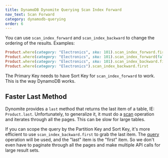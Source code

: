 ```yaml
---
title: DynamoDB Dynomite Querying Scan Index Forward
nav_text: Scan Forward
category: dynamodb-querying
order: 6
---
```


You can use `scan_index_forward` and `scan_index_backward` to change the ordering of the results. Examples:

```ruby
Product.where(category: "Electronics", sku: 101).scan_index_forward.first
Product.where(category: "Electronics", sku: 101).scan_index_forward(false).first
Product.where(category: "Electronics", sku: 101).scan_index_backward.first
Product.where(category: "Electronics").scan_index_backward.first
```

The Primary Key needs to have Sort Key for `scan_index_forward` to work. This is the way DynamoDB works.

## Faster Last Method

Dynomite provides a `last` method that returns the last item of a table, IE: `Product.last`. Unfortunately, to generalize it, it must do a [scan](https://docs.aws.amazon.com/sdk-for-ruby/v3/api/Aws/DynamoDB/Client.html#scan-instance_method) operation and iterates through all the pages. This can be slow for large tables.

If you can scope the query by the Partition Key and Sort Key, it's more efficient to use `scan_index_backward.first` to grab the last item. The [query](https://docs.aws.amazon.com/sdk-for-ruby/v3/api/Aws/DynamoDB/Client.html#query-instance_method) operation will be used, and the "last" item is the "first" item. So we don't even have to paginate through all the pages and make multiple API calls for large result sets.
